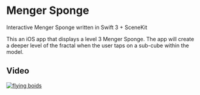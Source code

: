 # Menger Sponge
Interactive Menger Sponge written in Swift 3 + SceneKit

This an iOS app that displays a level 3 Menger Sponge. The app will create a deeper level of the fractal when the user taps on a sub-cube within the model.


## Video
[![flying boids](https://s3-us-west-2.amazonaws.com/reza-light/menger.gif)](https://www.youtube.com/watch?v=z4kWOq_IkcI)

